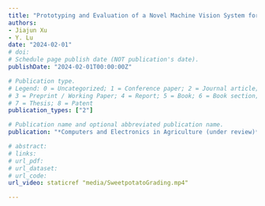 ```yaml
---
title: "Prototyping and Evaluation of a Novel Machine Vision System for Real-time, Automated Quality Grading of Sweetpotatoes"
authors: 
- Jiajun Xu
- Y. Lu
date: "2024-02-01"
# doi: 
# Schedule page publish date (NOT publication's date).
publishDate: "2024-02-01T00:00:00Z"

# Publication type.
# Legend: 0 = Uncategorized; 1 = Conference paper; 2 = Journal article;
# 3 = Preprint / Working Paper; 4 = Report; 5 = Book; 6 = Book section;
# 7 = Thesis; 8 = Patent
publication_types: ["2"]

# Publication name and optional abbreviated publication name.
publication: "*Computers and Electronics in Agriculture (under review)*"

# abstract: 
# links: 
# url_pdf:
# url_dataset:
# url_code: 
url_video: staticref "media/SweetpotatoGrading.mp4"

---
```

